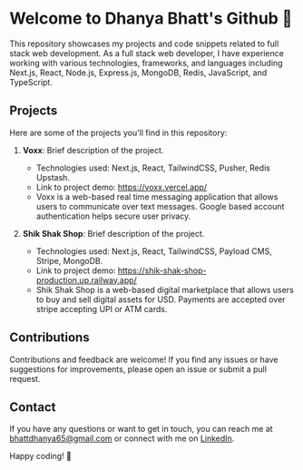 # Welcome to Dhanya Bhatt's Github 👋

This repository showcases my projects and code snippets related to full stack web development. As a full stack web developer, I have experience working with various technologies, frameworks, and languages including Next.js, React, Node.js, Express.js, MongoDB, Redis, JavaScript, and TypeScript.

## Projects

Here are some of the projects you'll find in this repository:

1. **Voxx**: Brief description of the project.
   - Technologies used: Next.js, React, TailwindCSS, Pusher, Redis Upstash.
   - Link to project demo: https://voxx.vercel.app/ 
   - Voxx is a web-based real time messaging application that allows users to communicate over text messages. Google based account authentication helps secure user privacy.

2. **Shik Shak Shop**: Brief description of the project.
   - Technologies used: Next.js, React, TailwindCSS, Payload CMS, Stripe, MongoDB.
   - Link to project demo: https://shik-shak-shop-production.up.railway.app/
   - Shik Shak Shop is a web-based digital marketplace that allows users to buy and sell digital assets for USD. Payments are accepted over stripe accepting UPI or ATM cards.

## Contributions

Contributions and feedback are welcome! If you find any issues or have suggestions for improvements, please open an issue or submit a pull request.

## Contact

If you have any questions or want to get in touch, you can reach me at bhattdhanya65@gmail.com or connect with me on [LinkedIn](www.linkedin.com/in/dhanya-bhatt).

Happy coding! 🚀
